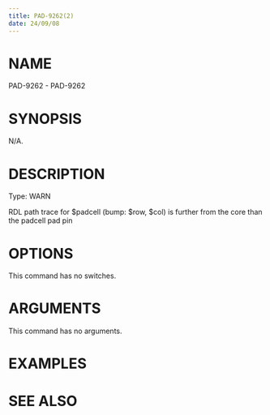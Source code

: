 ```yaml
---
title: PAD-9262(2)
date: 24/09/08
---
```


# NAME

PAD-9262 - PAD-9262

# SYNOPSIS

N/A.

# DESCRIPTION

Type: WARN

RDL path trace for $padcell (bump: $row, $col) is further from the core than the padcell pad pin

# OPTIONS

This command has no switches.

# ARGUMENTS

This command has no arguments.

# EXAMPLES

# SEE ALSO
